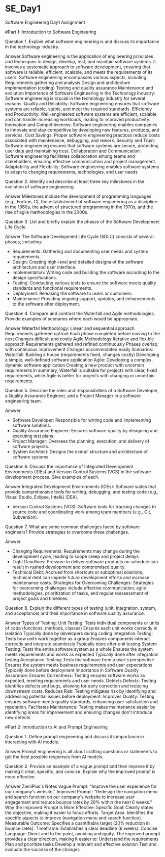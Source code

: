 # SE_Day1
Software Engineering Day1 Assignment

#Part 1: Introduction to Software Engineering

Question 1. Explain what software engineering is and discuss its importance in the technology industry.

Answer
Software engineering is the application of engineering principles and techniques to design, develop, test, 
and maintain software systems. It involves a systematic approach to software development, ensuring that software is reliable,
efficient, scalable, and meets the requirements of its users.
Software engineering encompasses various aspects, including:
Requirements gathering and analysis
Design and architecture
Implementation (coding)
Testing and quality assurance
Maintenance and evolution
Importance of Software Engineering in the Technology Industry:
Software engineering is crucial in the technology industry for several reasons:
Quality and Reliability: Software engineering ensures that software systems are reliable, stable, and meet the required standards.
Efficiency and Productivity: Well-engineered software systems are efficient, scalable, and can handle increasing workloads, leading to improved productivity.
Innovation and Competitiveness: Software engineering enables companies to innovate and stay competitive by developing new features, products, and services.
Cost Savings: Proper software engineering practices reduce costs associated with maintenance, debugging, and rework.
Security and Trust: Software engineering ensures that software systems are secure, protecting user data and maintaining trust.
Collaboration and Communication: Software engineering facilitates collaboration among teams and stakeholders, ensuring effective communication and project management.
Adaptability and Flexibility: Software engineering enables software systems to adapt to changing requirements, technologies, and user needs


Question 2. Identify and describe at least three key milestones in the evolution of software engineering.

Answer
Milestones include the development of 
programming languages (e.g., Fortran, C), the establishment of software engineering 
as a discipline in the 1960s, the advent of structured programming in the 1970s, and 
the rise of agile methodologies in the 2000s.



Question 3. List and briefly explain the phases of the Software Development Life Cycle.

Answer
The Software Development Life Cycle (SDLC) consists of several phases, including:
 - Requirements: Gathering and documenting user needs and system requirements.
 - Design: Creating high-level and detailed designs of the software architecture and user 
interface.
 - Implementation: Writing code and building the software according to the design 
specifications.
 - Testing: Conducting various tests to ensure the software meets quality standards and 
functional requirements.
 - Deployment: Releasing the software to users or customers.
 - Maintenance: Providing ongoing support, updates, and enhancements to the software after 
deployment.


Question 4. Compare and contrast the Waterfall and Agile methodologies. Provide examples of scenarios where each would be appropriate.

Answer
Waterfall Methodology:
Linear and sequential approach
Requirements gathered upfront
Each phase completed before moving to the next
Changes difficult and costly
Agile Methodology
Iterative and flexible approach
Requirements gathered and refined continuously
Phases overlap, with continuous improvement
Changes accommodated easily
Scenarios:
Waterfall:
Building a house (requirements fixed, changes costly)
Developing a simple, well-defined software application
Agile:
Developing a complex, dynamic software application
Creating a new product with uncertain requirements
In summary, Waterfall is suitable for projects with clear, fixed requirements, while Agile is better for projects with changing or uncertain requirements.


Question 5. Describe the roles and responsibilities of a Software Developer, a Quality Assurance Engineer, and a Project Manager in a software engineering team.

Answer
- Software Developer: Responsible for writing code and implementing software solutions.
 - Quality Assurance Engineer: Ensures software quality by designing and executing test 
plans.
 - Project Manager: Oversees the planning, execution, and delivery of software projects.
 - System Architect: Designs the overall structure and architecture of software systems.


Question 6. Discuss the importance of Integrated Development Environments (IDEs) and Version Control Systems (VCS) in the software development process. Give examples of each.

Answer
Integrated Development Environments (IDEs): Software suites that provide 
comprehensive tools for writing, debugging, and testing code (e.g., Visual Studio, Eclipse, 
IntelliJ IDEA).
 - Version Control Systems (VCS): Software tools for tracking changes to source code and 
coordinating work among team members (e.g., Git, Subversion).


Question 7. What are some common challenges faced by software engineers? Provide strategies to overcome these challenges.

Answer
- Changing Requirements: Requirements may change during the development cycle, 
leading to scope creep and project delays.
 - Tight Deadlines: Pressure to deliver software products on schedule can result in rushed 
development and compromised quality.
 - Technical Debt: Accrued from shortcuts or suboptimal solutions, technical debt can 
impede future development efforts and increase maintenance costs.
Strategies for Overcoming Challenges: Strategies for overcoming challenges include 
effective communication, agile methodologies, prioritization of tasks, and regular 
reassessment of project goals and timelines.


Question 8. Explain the different types of testing (unit, integration, system, and acceptance) and their importance in software quality assurance.

Answer
Types of Testing:
Unit Testing:
Tests individual components or units of code (functions, methods, classes)
Ensures each unit works correctly in isolation
Typically done by developers during coding
Integration Testing:
Tests how units work together as a group
Ensures components interact correctly and integrate seamlessly
Typically done after unit testing
System Testing:
Tests the entire software system as a whole
Ensures the system meets requirements and works as expected
Typically done after integration testing
Acceptance Testing:
Tests the software from a user's perspective
Ensures the system meets business requirements and user expectations
Typically done before deployment
Importance in Software Quality Assurance:
Ensures Correctness: Testing ensures software works as expected, meeting requirements and user needs.
Detects Defects: Testing identifies defects and bugs, allowing for early correction and reducing downstream costs.
Reduces Risk: Testing mitigates risk by identifying and addressing potential issues before deployment.
Improves Quality: Testing ensures software meets quality standards, enhancing user satisfaction and reputation.
Facilitates Maintenance: Testing makes maintenance easier by identifying areas for improvement and ensuring changes don't introduce new defects.


#Part 2: Introduction to AI and Prompt Engineering

Question 1. Define prompt engineering and discuss its importance in interacting with AI models.

Answer
Prompt engineering is all about crafting questions or  statements to get the best 
possible responses from AI models.



Question 2. Provide an example of a vague prompt and then improve it by making it clear, specific, and concise. Explain why the improved prompt is more effective.

Answer
ZamiPlus's Notes
Vague Prompt: "Improve the user experience for our company's website."
Improved Prompt: "Redesign the navigation menu and search function on our company's website to increase user engagement and reduce bounce rates by 20% within the next 6 weeks."
Why the Improved Prompt is More Effective:
Specific Goal: Clearly states the objective, making it easier to focus efforts.
Target Area: Identifies the specific aspects to improve (navigation menu and search function).
Measurable Outcome: Specifies a quantifiable target (20% reduction in bounce rates).
Timeframe: Establishes a clear deadline (6 weeks).
Concise Language: Direct and to the point, avoiding ambiguity.
The improved prompt provides a clear direction, making it easier to:
Understand the requirements
Plan and prioritize tasks
Develop a relevant and effective solution
Test and evaluate the success of the changes
